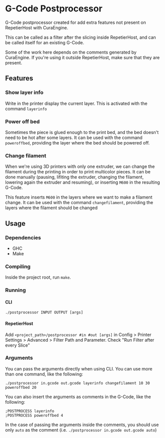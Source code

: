 # G-Code Postprocessor

G-Code postprocessor created for add extra features not present on RepetierHost
with CuraEngine.

This can be called as a filter after the slicing inside RepetierHost, and can be
called itself for an existing G-Code.

Some of the work here depends on the comments generated by CuraEngine. If you're
using it outside RepetierHost, make sure that they are present.

## Features

### Show layer info
Write in the printer display the current layer. This is activated with the
command `layerinfo`

### Power off bed
Sometimes the piece is glued enough to the print bed, and the bed doesn't need
to be hot after some layers. It can be used with the command `poweroffbed`,
providing the layer where the bed should be powered off.

### Change filament
When we're using 3D printers with only one extruder, we can change the filament
during the printing in order to print multicolor pieces. It can be done manually
(pausing, lifiting the extruder, changing the filament, lowering again the
extruder and resuming), or inserting `M600` in the resulting G-Code.

This feature inserts `M600` in the layers where we want to make a filament
change. It can be used with the command `changefilament`, providing the layers
where the filament should be changed

## Usage

### Dependencies

- GHC
- Make

### Compiling

Inside the project root, run `make`.

### Running

#### CLI
`./postprocessor INPUT OUTPUT [args]`

#### RepetierHost
Add `<project_path>/postprocessor #in #out [args]` in Config > Printer Settings >
Advanced > Filter Path and Parameter. Check "Run Filter after every Slice"

### Arguments

You can pass the arguments directly when using CLI. You can use more than one
command, like the following:

`./postprocessor in.gcode out.gcode layerinfo changefilament 10 30 poweroffbed
20`

You can also insert the arguments as comments in the G-Code, like the
following:

~~~gcode
;POSTPROCESS layerinfo
;POSTPROCESS poweroffbed 4
~~~

In the case of passing the arguments inside the comments, you should use only
`auto` as the comment (i.e. `./postprocessor in.gcode out.gcode auto`)
